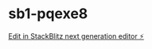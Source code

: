 # sb1-pqexe8

[Edit in StackBlitz next generation editor ⚡️](https://stackblitz.com/~/github.com/kareemshams14/sb1-pqexe8)